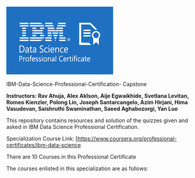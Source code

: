 ![](https://github.com/SirBaron84/IBM-Data-Science-Professional-Certification-/blob/main/images/IBM_.png)




IBM-Data-Science-Professional-Certification- Capstone 

**Instructors: Rav Ahuja, Alex Aklson, Aije Egwaikhide, Svetlana Levitan, Romeo Kienzler, Polong Lin, Joseph Santarcangelo, Azim Hirjani, Hima Vasudevan, Saishruthi Swaminathan, Saeed Aghabozorgi, Yan Luo**

This repository contains resources and solution of the quizzes given and asked in IBM Data Science Professional Certification.

Specialization Course Link: [https://www.coursera.org/professional-certificates/ibm-data-science

There are 10 Courses in this Professional Certificate

The courses enlisted in this specialization are as follows:
